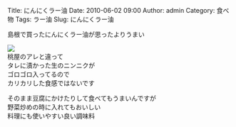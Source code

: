 Title: にんにくラー油
Date: 2010-06-02 09:00
Author: admin
Category: 食べ物
Tags: ラー油
Slug: にんにくラー油

島根で買ったにんにくラー油が思ったよりうまい

[![](http://farm5.static.flickr.com/4055/4654665100_c5513edf86_m.jpg)](http://www.flickr.com/photos/46200029@N06/4654665100/)  
桃屋のアレと違って  
タレに漬かった生のニンニクが  
ゴロゴロ入ってるので  
カリカリした食感ではないです

そのまま豆腐にかけたりして食べてもうまいんですが  
野菜炒めの時に入れてもおいしい  
料理にも使いやすい良い調味料  

